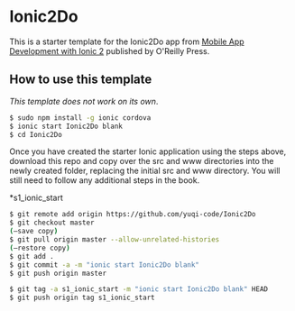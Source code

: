 # Ionic2Do
This is a starter template for the Ionic2Do app from [Mobile App Development with Ionic 2](http://www.ionic2book.com/) published by O'Reilly Press.

## How to use this template

*This template does not work on its own*.

```bash
$ sudo npm install -g ionic cordova
$ ionic start Ionic2Do blank
$ cd Ionic2Do
```

Once you have created the starter Ionic application using the steps above, download this repo and copy over the src and www directories into the newly created folder, replacing the initial src and www directory. You will still need to follow any additional steps in the book.

*s1_ionic_start

```bash
$ git remote add origin https://github.com/yuqi-code/Ionic2Do
$ git checkout master
(—save copy)
$ git pull origin master --allow-unrelated-histories
(—restore copy)
$ git add .
$ git commit -a -m "ionic start Ionic2Do blank"
$ git push origin master

$ git tag -a s1_ionic_start -m "ionic start Ionic2Do blank" HEAD
$ git push origin tag s1_ionic_start
```

